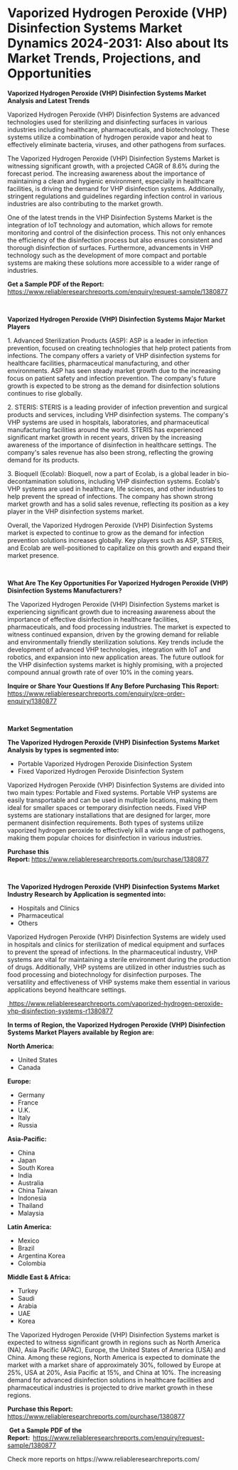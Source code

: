 <p><h1>Vaporized Hydrogen Peroxide (VHP) Disinfection Systems Market Dynamics 2024-2031: Also about Its Market Trends, Projections, and Opportunities</h1></p><p><strong>Vaporized Hydrogen Peroxide (VHP) Disinfection Systems Market Analysis and Latest Trends</strong></p>
<p><p>Vaporized Hydrogen Peroxide (VHP) Disinfection Systems are advanced technologies used for sterilizing and disinfecting surfaces in various industries including healthcare, pharmaceuticals, and biotechnology. These systems utilize a combination of hydrogen peroxide vapor and heat to effectively eliminate bacteria, viruses, and other pathogens from surfaces. </p><p>The Vaporized Hydrogen Peroxide (VHP) Disinfection Systems Market is witnessing significant growth, with a projected CAGR of 8.6% during the forecast period. The increasing awareness about the importance of maintaining a clean and hygienic environment, especially in healthcare facilities, is driving the demand for VHP disinfection systems. Additionally, stringent regulations and guidelines regarding infection control in various industries are also contributing to the market growth.</p><p>One of the latest trends in the VHP Disinfection Systems Market is the integration of IoT technology and automation, which allows for remote monitoring and control of the disinfection process. This not only enhances the efficiency of the disinfection process but also ensures consistent and thorough disinfection of surfaces. Furthermore, advancements in VHP technology such as the development of more compact and portable systems are making these solutions more accessible to a wider range of industries.</p></p>
<p><strong>Get a Sample PDF of the Report:&nbsp;</strong> <a href="https://www.reliableresearchreports.com/enquiry/request-sample/1380877">https://www.reliableresearchreports.com/enquiry/request-sample/1380877</a></p>
<p>&nbsp;</p>
<p><strong>Vaporized Hydrogen Peroxide (VHP) Disinfection Systems Major Market Players</strong></p>
<p><p>1. Advanced Sterilization Products (ASP): ASP is a leader in infection prevention, focused on creating technologies that help protect patients from infections. The company offers a variety of VHP disinfection systems for healthcare facilities, pharmaceutical manufacturing, and other environments. ASP has seen steady market growth due to the increasing focus on patient safety and infection prevention. The company's future growth is expected to be strong as the demand for disinfection solutions continues to rise globally.</p><p>2. STERIS: STERIS is a leading provider of infection prevention and surgical products and services, including VHP disinfection systems. The company's VHP systems are used in hospitals, laboratories, and pharmaceutical manufacturing facilities around the world. STERIS has experienced significant market growth in recent years, driven by the increasing awareness of the importance of disinfection in healthcare settings. The company's sales revenue has also been strong, reflecting the growing demand for its products.</p><p>3. Bioquell (Ecolab): Bioquell, now a part of Ecolab, is a global leader in bio-decontamination solutions, including VHP disinfection systems. Ecolab's VHP systems are used in healthcare, life sciences, and other industries to help prevent the spread of infections. The company has shown strong market growth and has a solid sales revenue, reflecting its position as a key player in the VHP disinfection systems market.</p><p>Overall, the Vaporized Hydrogen Peroxide (VHP) Disinfection Systems market is expected to continue to grow as the demand for infection prevention solutions increases globally. Key players such as ASP, STERIS, and Ecolab are well-positioned to capitalize on this growth and expand their market presence.</p></p>
<p>&nbsp;</p>
<p><strong>What Are The Key Opportunities For Vaporized Hydrogen Peroxide (VHP) Disinfection Systems Manufacturers?</strong></p>
<p><p>The Vaporized Hydrogen Peroxide (VHP) Disinfection Systems market is experiencing significant growth due to increasing awareness about the importance of effective disinfection in healthcare facilities, pharmaceuticals, and food processing industries. The market is expected to witness continued expansion, driven by the growing demand for reliable and environmentally friendly sterilization solutions. Key trends include the development of advanced VHP technologies, integration with IoT and robotics, and expansion into new application areas. The future outlook for the VHP disinfection systems market is highly promising, with a projected compound annual growth rate of over 10% in the coming years.</p></p>
<p><strong>Inquire or Share Your Questions If Any Before Purchasing This Report:</strong> <a href="https://www.reliableresearchreports.com/enquiry/pre-order-enquiry/1380877">https://www.reliableresearchreports.com/enquiry/pre-order-enquiry/1380877</a></p>
<p>&nbsp;</p>
<p><strong>Market Segmentation</strong></p>
<p><strong>The Vaporized Hydrogen Peroxide (VHP) Disinfection Systems Market Analysis by types is segmented into:</strong></p>
<p><ul><li>Portable Vaporized Hydrogen Peroxide Disinfection System</li><li>Fixed Vaporized Hydrogen Peroxide Disinfection System</li></ul></p>
<p><p>Vaporized Hydrogen Peroxide (VHP) Disinfection Systems are divided into two main types: Portable and Fixed systems. Portable VHP systems are easily transportable and can be used in multiple locations, making them ideal for smaller spaces or temporary disinfection needs. Fixed VHP systems are stationary installations that are designed for larger, more permanent disinfection requirements. Both types of systems utilize vaporized hydrogen peroxide to effectively kill a wide range of pathogens, making them popular choices for disinfection in various industries.</p></p>
<p><strong>Purchase this Report:&nbsp;</strong><a href="https://www.reliableresearchreports.com/purchase/1380877">https://www.reliableresearchreports.com/purchase/1380877</a></p>
<p>&nbsp;</p>
<p><strong>The Vaporized Hydrogen Peroxide (VHP) Disinfection Systems Market Industry Research by Application is segmented into:</strong></p>
<p><ul><li>Hospitals and Clinics</li><li>Pharmaceutical</li><li>Others</li></ul></p>
<p><p>Vaporized Hydrogen Peroxide (VHP) Disinfection Systems are widely used in hospitals and clinics for sterilization of medical equipment and surfaces to prevent the spread of infections. In the pharmaceutical industry, VHP systems are vital for maintaining a sterile environment during the production of drugs. Additionally, VHP systems are utilized in other industries such as food processing and biotechnology for disinfection purposes. The versatility and effectiveness of VHP systems make them essential in various applications beyond healthcare settings.</p></p>
<p><a href="https://www.reliableresearchreports.com/vaporized-hydrogen-peroxide-vhp-disinfection-systems-r1380877">&nbsp;https://www.reliableresearchreports.com/vaporized-hydrogen-peroxide-vhp-disinfection-systems-r1380877</a></p>
<p><strong>In terms of Region, the Vaporized Hydrogen Peroxide (VHP) Disinfection Systems Market Players available by Region are:</strong></p>
<p>
    <p> <strong> North America: </strong>
        <ul>
            <li>United States</li>
            <li>Canada</li>
        </ul>
        </p> 
    <p> <strong> Europe: </strong>
        <ul>
            <li>Germany</li>
            <li>France</li>
            <li>U.K.</li>
            <li>Italy</li>
            <li>Russia</li>
        </ul>
        </p> 
    <p> <strong> Asia-Pacific: </strong>
        <ul>
            <li>China</li>
            <li>Japan</li>
            <li>South Korea</li>
            <li>India</li>
            <li>Australia</li>
            <li>China Taiwan</li>
            <li>Indonesia</li>
            <li>Thailand</li>
            <li>Malaysia</li>
        </ul>
        </p> 
    <p> <strong> Latin America: </strong>
        <ul>
            <li>Mexico</li>
            <li>Brazil</li>
            <li>Argentina Korea</li>
            <li>Colombia</li>
        </ul>
        </p> 
    <p> <strong> Middle East & Africa: </strong>
        <ul>
            <li>Turkey</li>
            <li>Saudi</li>
            <li>Arabia</li>
            <li>UAE</li>
            <li>Korea</li>
        </ul>
    </p>
    </p>
<p><p>The Vaporized Hydrogen Peroxide (VHP) Disinfection Systems market is expected to witness significant growth in regions such as North America (NA), Asia Pacific (APAC), Europe, the United States of America (USA) and China. Among these regions, North America is expected to dominate the market with a market share of approximately 30%, followed by Europe at 25%, USA at 20%, Asia Pacific at 15%, and China at 10%. The increasing demand for advanced disinfection solutions in healthcare facilities and pharmaceutical industries is projected to drive market growth in these regions.</p></p>
<p><strong>Purchase this Report: </strong><a href="https://www.reliableresearchreports.com/purchase/1380877">https://www.reliableresearchreports.com/purchase/1380877</a></p>
<p>&nbsp;<strong>Get a Sample PDF of the Report:&nbsp;&nbsp;</strong><a href="https://www.reliableresearchreports.com/enquiry/request-sample/1380877">https://www.reliableresearchreports.com/enquiry/request-sample/1380877</a></p>
<p><strong></strong></p>
<p>Check more reports on https://www.reliableresearchreports.com/</p>
